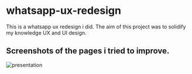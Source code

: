 # whatsapp-ux-redesign
This is a whatsapp ux redesign i did. The aim of this project was to solidify my knowledge UX and UI design.

## Screenshots of the pages i tried to improve.

![presentation](https://github.com/Codevickk/whatsapp-ux-redesign/presentation/0.png)
